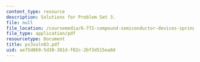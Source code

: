 ```yaml
---
content_type: resource
description: Solutions for Problem Set 3.
file: null
file_location: /coursemedia/6-772-compound-semiconductor-devices-spring-2003/ae75d8695d30381df02c2bf3d515ea8d_ps3soln03.pdf
file_type: application/pdf
resourcetype: Document
title: ps3soln03.pdf
uid: ae75d869-5d30-381d-f02c-2bf3d515ea8d
---
```

